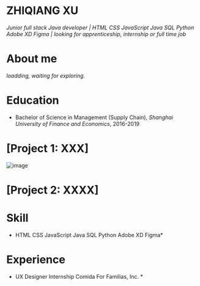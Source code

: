 # ZHIQIANG XU
*Junior full stack Java developer | HTML CSS JavaScript Java SQL Python Adobe XD Figma | looking for apprenticeship, internship or full time job*

# About me
*loadding, waiting for exploring.*

# Education
* Bachelor of Science in Management  (Supply Chain), *Shanghai University of Finance and Economics*, 2016-2019

# [Project 1: XXX]
![image](https://user-images.githubusercontent.com/88047590/130704352-79cd22e7-1073-47a0-9f9a-0d59be0e493a.png)




# [Project 2: XXXX]


# Skill 
* HTML CSS JavaScript Java SQL Python Adobe XD Figma*

# Experience 
* UX Designer Internship Comida For Familias, Inc. *
